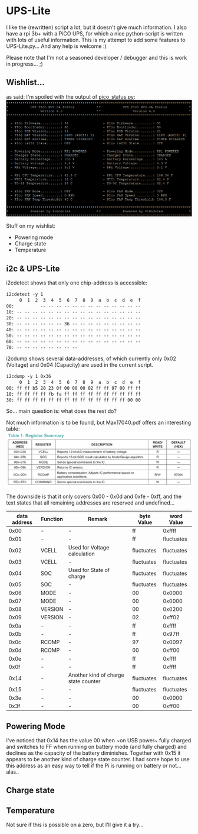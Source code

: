 # UPS-Lite

I like the (rewritten) script a lot, but it doesn't give much information. I also have a rpi 3b+ with a PiCO UPS, for which a nice python-script is written with lots of useful information. This is my attempt to add some features to UPS-Lite.py... And any help is welcome :)

Please note that I'm not a seasoned developer / debugger and this is work in progress... ;)

## Wishlist... 
as said: I'm spoiled with the output of [pico_status.py](https://github.com/Siewert308SW/pico_status):
![alt text](https://github.com/Siewert308SW/pico_status/blob/master/pico_status.png "pico_status.py output")

Stuff on my wishlist: 
- Powering mode
- Charge state
- Temperature

## i2c & UPS-Lite
i2cdetect shows that only one chip-address is accessible:

```
i2cdetect -y 1
     0  1  2  3  4  5  6  7  8  9  a  b  c  d  e  f
00:          -- -- -- -- -- -- -- -- -- -- -- -- -- 
10: -- -- -- -- -- -- -- -- -- -- -- -- -- -- -- -- 
20: -- -- -- -- -- -- -- -- -- -- -- -- -- -- -- -- 
30: -- -- -- -- -- -- 36 -- -- -- -- -- -- -- -- -- 
40: -- -- -- -- -- -- -- -- -- -- -- -- -- -- -- -- 
50: -- -- -- -- -- -- -- -- -- -- -- -- -- -- -- -- 
60: -- -- -- -- -- -- -- -- -- -- -- -- -- -- -- -- 
70: -- -- -- -- -- -- -- --
```

i2cdump shows several data-addresses, of which currently only 0x02 (Voltage) and 0x04 (Capacity) are used in the current script. 
```
i2cdump -y 1 0x36
     0  1  2  3  4  5  6  7  8  9  a  b  c  d  e  f
00: ff ff b5 20 23 0f 00 00 00 02 ff ff 97 00 ff ff
10: ff ff ff ff fb fa ff ff ff ff ff ff ff ff ff ff
30: ff ff ff ff ff ff ff ff ff ff ff ff ff ff 00 00
```
 So... main question is: what does the rest do? 

Not much information is to be found, but Max17040.pdf offers an interesting table:
![alt text](images/Max17040_registry.png "Max17040 registry table")

The downside is that it only covers 0x00 - 0x0d and 0xfe - 0xff, and the text states that all remaining addresses are reserved and undefined... 


| data address | Function | Remark  | byte Value | word Value
| ------------- |-------------|-------|-------|-------|
| 0x00 | - | - |ff|0xffff |
| 0x01 | - | - |ff|fluctuates |
| 0x02 | VCELL | Used for Voltage calculation | fluctuates  | fluctuates |
| 0x03 | VCELL | - | fluctuates| fluctuates |
| 0x04 | SOC | Used for State of charge | fluctuates |fluctuates |
| 0x05 | SOC | - |fluctuates |fluctuates |
| 0x06 | MODE | - |00 | 0x0000 |
| 0x07 | MODE | - |00 | 0x0000 |
| 0x08 | VERSION | - |00 | 0x0200 |
| 0x09 | VERSION | - |02 | 0xff02 |
| 0x0a | - | - |ff | 0xffff | 
| 0x0b | - | - |ff | 0x97ff |
| 0x0c | RCOMP | - |97 | 0x0097 | 
| 0x0d | RCOMP | - |00 | 0xff00 |
| 0x0e | - | - |ff | 0xffff |
| 0x0f | - | - |ff | 0xffff |
| 0x14 | - |Another kind of charge state counter | fluctuates | fluctuates |
| 0x15 | - | - |fluctuates   | fluctuates |
| 0x3e | - | - |00 | 0x0000 |
| 0x3f | - | - |00 | 0xff00 |







## Powering Mode
I've noticed that 0x14 has the value 00 when ~on USB power~ fully charged and switches to FF when running on battery mode (and fully charged) and declines as the capacity of the battery diminishes. Together with 0x15 it appears to be another kind of charge state counter. I had some hope to use this address as an easy way to tell if the Pi is running on battery or not... alas.. 





## Charge state

## Temperature
Not sure if this is possible on a zero, but I'll give it a try...






